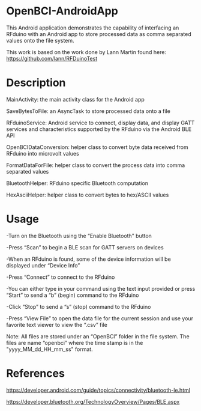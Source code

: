OpenBCI-AndroidApp
==================
This Android application demonstrates the capability of interfacing an RFduino with an Android app to store processed data as comma separated values onto the file system.

This work is based on the work done by Lann Martin found here: https://github.com/lann/RFDuinoTest 

Description
=================
MainActivity: the main activity class for the Android app

SaveBytesToFile: an AsyncTask to store processed data onto a file

RFduinoService: Android service to connect, display data, and display GATT services and characteristics supported by the RFduino via the Android BLE API

OpenBCIDataConversion: helper class to convert byte data received from RFduino into microvolt values

FormatDataForFile: helper class to convert the process data into comma separated values

BluetoothHelper: RFduino specific Bluetooth computation

HexAsciiHelper: helper class to convert bytes to hex/ASCII values

Usage
=====
-Turn on the Bluetooth using the “Enable Bluetooth" button

-Press “Scan” to begin a BLE scan for GATT servers on devices

-When an RFduino is found, some of the device information will be displayed under “Device Info”

-Press “Connect” to connect to the RFduino

-You can either type in your command using the text input provided or press “Start” to send a “b” (begin) command to the RFduino

-Click “Stop” to send a “s” (stop) command to the RFduino

-Press “View File” to open the data file for the current session and use your favorite text viewer to view the “.csv” file

Note: All files are stored under an “OpenBCI” folder in the file system. The files are name “openbci<timestamp>” where the time stamp is in the "yyyy_MM_dd_HH_mm_ss" format.

References
==========
https://developer.android.com/guide/topics/connectivity/bluetooth-le.html

https://developer.bluetooth.org/TechnologyOverview/Pages/BLE.aspx


